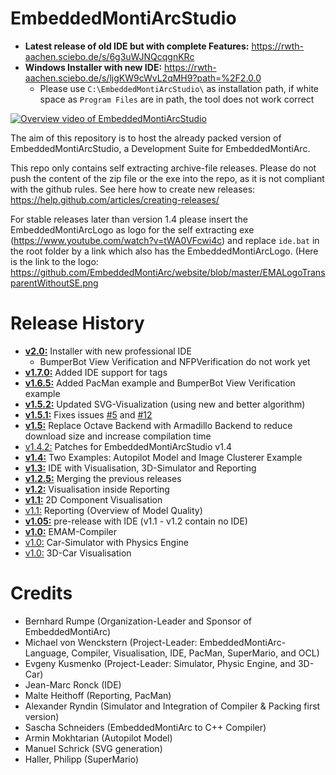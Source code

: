 # EmbeddedMontiArcStudio

* **Latest release of old IDE but with complete Features:** https://rwth-aachen.sciebo.de/s/6g3uWJNQcqgnKRc
* **Windows Installer with new IDE:** https://rwth-aachen.sciebo.de/s/ljgKW9cWvL2qMH9?path=%2F2.0.0
  * Please use `C:\EmbeddedMontiArcStudio\` as installation path, if white space as `Program Files` are in path, the tool does not work correct

[![Overview video of EmbeddedMontiArcStudio](https://user-images.githubusercontent.com/30497492/37372601-8b1f3b0a-2713-11e8-860a-e0bb757b6eaa.png)](https://youtu.be/VTKSWwWp-kg)

The aim of this repository is to host the already packed version of EmbeddedMontiArcStudio, a Development Suite for EmbeddedMontiArc. 

This repo only contains self extracting archive-file releases. Please do not push the content of the zip file or the exe into the repo, as it is not compliant with the github rules.
See here how to create new releases: https://help.github.com/articles/creating-releases/

For stable releases later than version 1.4 please insert the EmbeddedMontiArcLogo as logo for the self extracting exe (https://www.youtube.com/watch?v=tWA0VFcwi4c) and replace `ide.bat` in the root folder by a link which also has the EmbeddedMontiArcLogo. (Here is the link to the logo: https://github.com/EmbeddedMontiArc/website/blob/master/EMALogoTransparentWithoutSE.png

Release History
=======
* **[v2.0:](https://rwth-aachen.sciebo.de/s/ljgKW9cWvL2qMH9?path=%2F2.0.0)** Installer with new professional IDE
  * BumperBot View Verification and NFPVerification do not work yet
* **[v1.7.0:](https://rwth-aachen.sciebo.de/s/6g3uWJNQcqgnKRc)** Added IDE support for tags
* **[v1.6.5:](https://rwth-aachen.sciebo.de/s/Wli0nHabWAYTgl3)** Added PacMan example and BumperBot View Verification example
* **[v1.5.2:](https://github.com/EmbeddedMontiArc/EmbeddedMontiArcStudio/releases/tag/v1.5.1)** Updated SVG-Visualization (using new and better algorithm)
* **[v1.5.1:](https://github.com/EmbeddedMontiArc/EmbeddedMontiArcStudio/releases/tag/v1.5.1)** Fixes issues [#5](https://github.com/EmbeddedMontiArc/EmbeddedMontiArcStudio/issues/5) and [#12](https://github.com/EmbeddedMontiArc/EmbeddedMontiArcStudio/issues/12)
* **[v1.5:](https://github.com/EmbeddedMontiArc/EmbeddedMontiArcStudio/releases/tag/v1.5.0)** Replace Octave Backend with Armadillo Backend to reduce download size and increase compilation time
* [v1.4.2:](https://github.com/EmbeddedMontiArc/EmbeddedMontiArcStudio/releases/tag/v1.4.2) Patches for EmbeddedMontiArcStudio v1.4
* **[v1.4:](https://github.com/EmbeddedMontiArc/EmbeddedMontiArcStudio/releases/tag/v1.4.0)** Two Examples: Autopilot Model and Image Clusterer Example
* **[v1.3:](https://github.com/EmbeddedMontiArc/EmbeddedMontiArcStudio/releases/tag/v1.3.0)** IDE with Visualisation, 3D-Simulator and Reporting
* **[v1.2.5:](https://github.com/EmbeddedMontiArc/EmbeddedMontiArcStudio/releases/tag/v1.2.5)** Merging the previous releases
* **[v1.2:](https://github.com/EmbeddedMontiArc/EmbeddedMontiArcStudio/releases/tag/v1.2)** Visualisation inside Reporting
* **[v1.1:](https://github.com/EmbeddedMontiArc/EmbeddedMontiArcStudio/releases/tag/v1.1)** 2D Component Visualisation
* [v1.1:](https://github.com/EmbeddedMontiArc/EmbeddedMontiArcStudio/releases/tag/v1.1) Reporting (Overview of Model Quality)
* **[v1.05:](https://github.com/EmbeddedMontiArc/EmbeddedMontiArcStudio/releases/tag/v1.05)** pre-release with IDE (v1.1 - v1.2 contain no IDE)
* **[v1.0:](https://github.com/EmbeddedMontiArc/EmbeddedMontiArcStudio/releases/tag/v1.0)** EMAM-Compiler
* [v1.0:](https://github.com/EmbeddedMontiArc/EmbeddedMontiArcStudio/releases/tag/v1.0) Car-Simulator with Physics Engine
* [v1.0:](https://github.com/EmbeddedMontiArc/EmbeddedMontiArcStudio/releases/tag/v1.0) 3D-Car Visualisation



Credits
=======
* Bernhard Rumpe (Organization-Leader and Sponsor of EmbeddedMontiArc)
* Michael von Wenckstern (Project-Leader: EmbeddedMontiArc-Language, Compiler, Visualisation, IDE, PacMan, SuperMario, and OCL)
* Evgeny Kusmenko (Project-Leader: Simulator, Physic Engine, and 3D-Car)
* Jean-Marc Ronck (IDE)
* Malte Heithoff (Reporting, PacMan)
* Alexander Ryndin (Simulator and Integration of Compiler & Packing first version)
* Sascha Schneiders (EmbeddedMontiArc to C++ Compiler)
* Armin Mokhtarian (Autopilot Model)
* Manuel Schrick (SVG generation)
* Haller, Philipp (SuperMario)
